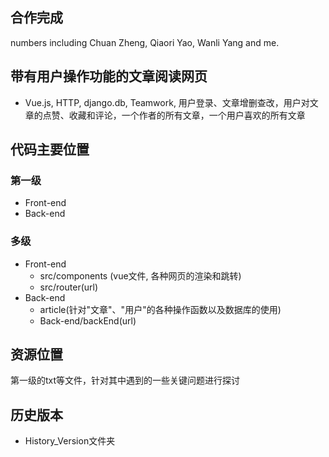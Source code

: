 ## 合作完成
numbers including Chuan Zheng, Qiaori Yao, Wanli Yang and me.

## 带有用户操作功能的文章阅读网页
- Vue.js, HTTP, django.db, Teamwork, 用户登录、文章增删查改，用户对文章的点赞、收藏和评论，一个作者的所有文章，一个用户喜欢的所有文章

## 代码主要位置
### 第一级
- Front-end
- Back-end

### 多级
- Front-end
    - src/components (vue文件, 各种网页的渲染和跳转)
    - src/router(url)
- Back-end
    - article(针对"文章"、"用户"的各种操作函数以及数据库的使用)
    - Back-end/backEnd(url)

## 资源位置
第一级的txt等文件，针对其中遇到的一些关键问题进行探讨

## 历史版本
- History_Version文件夹